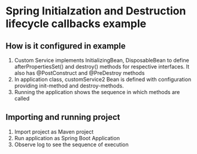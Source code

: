 # Spring Initialzation and Destruction lifecycle callbacks example

## How is it configured in example

1. Custom Service implements InitializingBean, DisposableBean to define afterPropertiesSet() and destroy() methods for respective interfaces. It also has @PostConstruct and @PreDestroy methods
2. In application class, customService2 Bean is defined with configuration providing init-method and destroy-methods. 
3. Running the application shows the sequence in which methods are called

## Importing and running project

1. Import project as Maven project
2. Run application as Spring Boot Application
3. Observe log to see the sequence of execution
